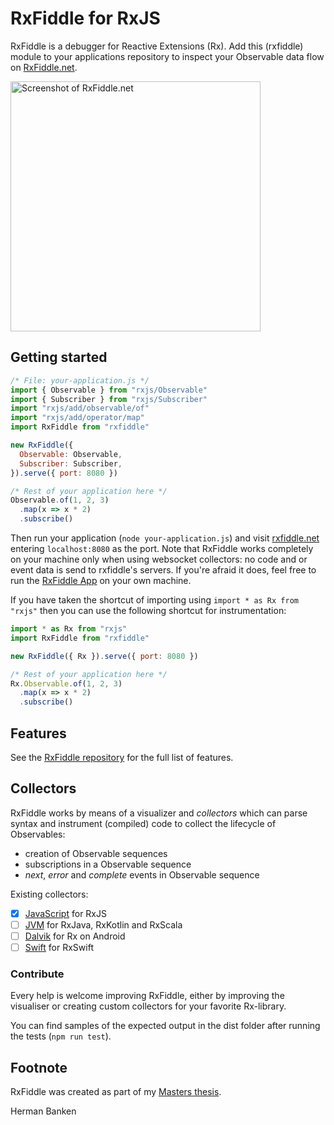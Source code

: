 # RxFiddle for RxJS

RxFiddle is a debugger for Reactive Extensions (Rx). 
Add this (rxfiddle) module to your applications repository to inspect your
Observable data flow on [RxFiddle.net](https://rxfiddle.net).

<img src="https://github.com/hermanbanken/RxFiddle/raw/master/screenshots/mergeAll.png" width="400" alt="Screenshot of RxFiddle.net" />

## Getting started

````javascript
/* File: your-application.js */
import { Observable } from "rxjs/Observable"
import { Subscriber } from "rxjs/Subscriber"
import "rxjs/add/observable/of"
import "rxjs/add/operator/map"
import RxFiddle from "rxfiddle"

new RxFiddle({
  Observable: Observable,
  Subscriber: Subscriber,
}).serve({ port: 8080 })

/* Rest of your application here */
Observable.of(1, 2, 3)
  .map(x => x * 2)
  .subscribe()
````

Then run your application (`node your-application.js`) and 
visit [rxfiddle.net](https://rxfiddle.net) entering `localhost:8080` as the port.
Note that RxFiddle works completely on your machine only when using websocket collectors: 
no code and or event data is send to rxfiddle's servers. 
If you're afraid it does, feel free to run the [RxFiddle App](https://github.com/hermanbanken/RxFiddle) 
on your own machine.

If you have taken the shortcut of importing using `import * as Rx from "rxjs"` then you can use the following shortcut for instrumentation:

````javascript
import * as Rx from "rxjs"
import RxFiddle from "rxfiddle"

new RxFiddle({ Rx }).serve({ port: 8080 })

/* Rest of your application here */
Rx.Observable.of(1, 2, 3)
  .map(x => x * 2)
  .subscribe()
````

## Features
See the [RxFiddle repository](https://github.com/hermanbanken/RxFiddle) for the full list of features.

## Collectors
RxFiddle works by means of a visualizer and *collectors* which can parse
syntax and instrument (compiled) code to collect the lifecycle of Observables:

- creation of Observable sequences
- subscriptions in a Observable sequence
- *next*, *error* and *complete* events in Observable sequence

Existing collectors:

- [x] [JavaScript](https://github.com/hermanbanken/RxFiddle/tree/master/rxfiddle-js-collector) for RxJS
- [ ] [JVM](https://github.com/hermanbanken/RxFiddle/tree/master/rxfiddle-jvm-collector) for RxJava, RxKotlin and RxScala
- [ ] [Dalvik](https://github.com/hermanbanken/RxFiddle/tree/master/rxfiddle-android-collector) for Rx on Android
- [ ] [Swift](https://github.com/hermanbanken/RxFiddle/tree/master/rxfiddle-swift-collector) for RxSwift

### Contribute
Every help is welcome improving RxFiddle, either by improving the visualiser or
creating custom collectors for your favorite Rx-library. 

You can find samples of the expected output in the dist folder after running the tests (`npm run test`).

## Footnote
RxFiddle was created as part of my [Masters thesis](https://github.com/hermanbanken/RxFiddle/tree/master/doc).

Herman Banken